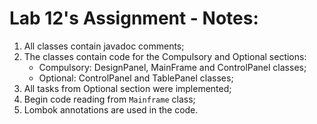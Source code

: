 # Lab 12's Assignment - Notes:

1. All classes contain javadoc comments;
2. The classes contain code for the Compulsory and Optional sections:
    - Compulsory: DesignPanel, MainFrame and ControlPanel classes;
    - Optional: ControlPanel and TablePanel classes;
3. All tasks from Optional section were implemented;
4. Begin code reading from `Mainframe` class;
5. Lombok annotations are used in the code.